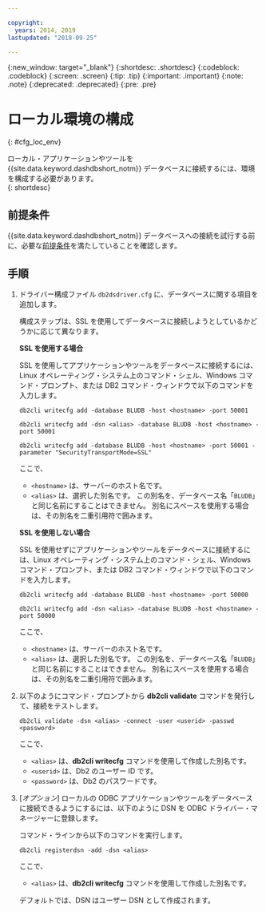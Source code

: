 ```yaml
---

copyright:
  years: 2014, 2019
lastupdated: "2018-09-25"

---
```


<!-- Attribute definitions --> 
{:new_window: target="_blank"}
{:shortdesc: .shortdesc}
{:codeblock: .codeblock}
{:screen: .screen}
{:tip: .tip}
{:important: .important}
{:note: .note}
{:deprecated: .deprecated}
{:pre: .pre}

# ローカル環境の構成
{: #cfg_loc_env}

ローカル・アプリケーションやツールを {{site.data.keyword.dashdbshort_notm}} データベースに接続するには、環境を構成する必要があります。  
{: shortdesc}

## 前提条件

{{site.data.keyword.dashdbshort_notm}} データベースへの接続を試行する前に、必要な[前提条件](connecting.html#prereqs)を満たしていることを確認します。

<!-- 1. Install the Db2 driver package for your operating system.

   - [Installing on Windows](install_win.html)
   - [Installing on Linux or PowerLinux](install_linux.html)
   - [Installing on Mac OS X](install_mac.html)
2. Decide whether or not you will be using Secure Sockets Layer (SSL) to connect to your database.
3. Collect database details and connect credentials, including the host name of your server, and your database user ID and password. -->

## 手順

1. ドライバー構成ファイル `db2dsdriver.cfg` に、データベースに関する項目を追加します。

   構成ステップは、SSL を使用してデータベースに接続しようとしているかどうかに応じて異なります。

   **SSL を使用する場合**

   SSL を使用してアプリケーションやツールをデータベースに接続するには、Linux オペレーティング・システム上のコマンド・シェル、Windows コマンド・プロンプト、または DB2 コマンド・ウィンドウで以下のコマンドを入力します。 

   `db2cli writecfg add -database BLUDB -host <hostname> -port 50001`

   `db2cli writecfg add -dsn <alias> -database BLUDB -host <hostname> -port 50001`

   `db2cli writecfg add -database BLUDB -host <hostname> -port 50001 -parameter "SecurityTransportMode=SSL"`

    ここで、

   - `<hostname>` は、サーバーのホスト名です。
   - `<alias>` は、選択した別名です。 この別名を、データベース名「`BLUDB`」と同じ名前にすることはできません。 別名にスペースを使用する場合は、その別名を二重引用符で囲みます。

   **SSL を使用しない場合**

   SSL を使用せずにアプリケーションやツールをデータベースに接続するには、Linux オペレーティング・システム上のコマンド・シェル、Windows コマンド・プロンプト、または DB2 コマンド・ウィンドウで以下のコマンドを入力します。 

   `db2cli writecfg add -database BLUDB -host <hostname> -port 50000`

   `db2cli writecfg add -dsn <alias> -database BLUDB -host <hostname> -port 50000`

    ここで、

   - `<hostname>` は、サーバーのホスト名です。
   - `<alias>` は、選択した別名です。 この別名を、データベース名「`BLUDB`」と同じ名前にすることはできません。 別名にスペースを使用する場合は、その別名を二重引用符で囲みます。

2. 以下のようにコマンド・プロンプトから **db2cli validate** コマンドを発行して、接続をテストします。

   `db2cli validate -dsn <alias> -connect -user <userid> -passwd <password>`

   ここで、 
   
   - `<alias>` は、**db2cli writecfg** コマンドを使用して作成した別名です。
   - `<userid>` は、Db2 のユーザー ID です。
   - `<password>` は、Db2 のパスワードです。

3. [*オプション*] ローカルの ODBC アプリケーションやツールをデータベースに接続できるようにするには、以下のように DSN を ODBC ドライバー・マネージャーに登録します。
 
   コマンド・ラインから以下のコマンドを実行します。 

   `db2cli registerdsn -add -dsn <alias>`

   ここで、 

   - `<alias>` は、**db2cli writecfg** コマンドを使用して作成した別名です。

   デフォルトでは、DSN はユーザー DSN として作成されます。


